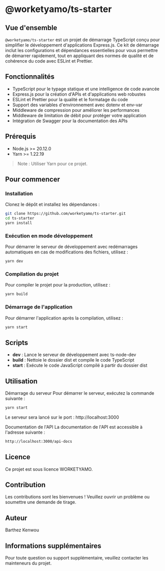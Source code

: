 # @worketyamo/ts-starter

## Vue d'ensemble

`@worketyamo/ts-starter` est un projet de démarrage TypeScript conçu pour simplifier le développement d'applications Express.js. Ce kit de démarrage inclut les configurations et dépendances essentielles pour vous permettre de démarrer rapidement, tout en appliquant des normes de qualité et de cohérence du code avec ESLint et Prettier.

## Fonctionnalités

- TypeScript pour le typage statique et une intelligence de code avancée
- Express.js pour la création d'APIs et d'applications web robustes
- ESLint et Prettier pour la qualité et le formatage du code
- Support des variables d'environnement avec dotenv et env-var
- Middleware de compression pour améliorer les performances
- Middleware de limitation de débit pour protéger votre application
- Intégration de Swagger pour la documentation des APIs

## Prérequis

- Node.js >= 20.12.0
- Yarn >= 1.22.19

> Note : Utiliser Yarn pour ce projet.

## Pour commencer

### Installation

Clonez le dépôt et installez les dépendances :

```bash
git clone https://github.com/worketyamo/ts-starter.git
cd ts-starter
yarn install
```

### Exécution en mode développement

Pour démarrer le serveur de développement avec redémarrages automatiques en cas de modifications des fichiers, utilisez :

```bash
yarn dev
```

### Compilation du projet

Pour compiler le projet pour la production, utilisez :

```bash
yarn build
```

### Démarrage de l'application

Pour démarrer l'application après la compilation, utilisez :

```bash
yarn start
```

## Scripts

- **dev** : Lance le serveur de développement avec ts-node-dev
- **build** : Nettoie le dossier dist et compile le code TypeScript
- **start** : Exécute le code JavaScript compilé à partir du dossier dist

## Utilisation

Démarrage du serveur
Pour démarrer le serveur, exécutez la commande suivante :

```bash
yarn start
```
Le serveur sera lancé sur le port : http://localhost:3000

Documentation de l'API
La documentation de l'API est accessible à l'adresse suivante :

```sh
http://localhost:3000/api-docs
 ```

## Licence

Ce projet est sous licence WORKETYAMO.

## Contribution

Les contributions sont les bienvenues ! Veuillez ouvrir un problème ou soumettre une demande de tirage.

## Auteur

Barthez Kenwou

## Informations supplémentaires

Pour toute question ou support supplémentaire, veuillez contacter les mainteneurs du projet.
